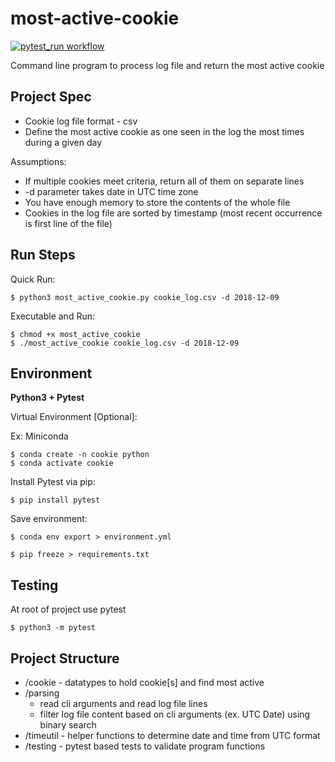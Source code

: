 # most-active-cookie
[![pytest_run workflow](https://github.com/aamijar/most-active-cookie/actions/workflows/pytest-run.yml/badge.svg)](https://github.com/aamijar/most-active-cookie/actions/workflows/pytest-run.yml)

Command line program to process log file and return the most active cookie

## Project Spec

* Cookie log file format - csv
* Define the most active cookie as one seen in the log the most times during a given day

Assumptions:
* If multiple cookies meet criteria, return all of them on separate lines
* -d parameter takes date in UTC time zone
* You have enough memory to store the contents of the whole file
* Cookies in the log file are sorted by timestamp (most recent occurrence is first line of the file)

## Run Steps

Quick Run:
```
$ python3 most_active_cookie.py cookie_log.csv -d 2018-12-09
```

Executable and Run:
```
$ chmod +x most_active_cookie
$ ./most_active_cookie cookie_log.csv -d 2018-12-09
```

## Environment

**Python3 + Pytest**

Virtual Environment [Optional]:

Ex: Miniconda

```
$ conda create -n cookie python
$ conda activate cookie
```

Install Pytest via pip:
```
$ pip install pytest
```

Save environment:

```
$ conda env export > environment.yml
```
```
$ pip freeze > requirements.txt
```

## Testing

At root of project use pytest

```
$ python3 -m pytest
```

## Project Structure

* /cookie - datatypes to hold cookie[s] and find most active
* /parsing 
    * read cli arguments and read log file lines
    * filter log file content based on cli arguments (ex. UTC Date) using binary search
* /timeutil - helper functions to determine date and time from UTC format
* /testing - pytest based tests to validate program functions

